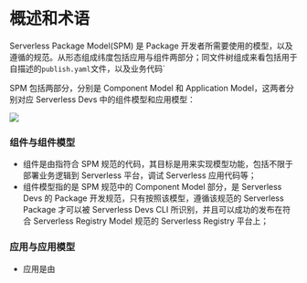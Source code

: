 # 概述和术语

Serverless Package Model(SPM) 是 Package 开发者所需要使用的模型，以及遵循的规范。从形态组成纬度包括应用与组件两部分；同文件树组成来看包括用于自描述的`publish.yaml`文件，以及业务代码`

SPM 包括两部分，分别是 Component Model 和 Application Model，这两者分别对应 Serverless Devs 中的组件模型和应用模型：

![](https://serverless-article-picture.oss-cn-hangzhou.aliyuncs.com/1631934027954_20210918030028156081.png)


### 组件与组件模型

- 组件是由指符合 SPM 规范的代码，其目标是用来实现模型功能，包括不限于部署业务逻辑到 Serverless 平台，调试 Serverless 应用代码等；
- 组件模型指的是 SPM 规范中的 Component Model 部分，是 Serverless Devs 的 Package 开发规范，只有按照该模型，遵循该规范的 Serverless Package 才可以被 Serverless Devs CLI 所识别，并且可以成功的发布在符合 Serverless Registry Model 规范的 Serverless Registry 平台上；

### 应用与应用模型

- 应用是由